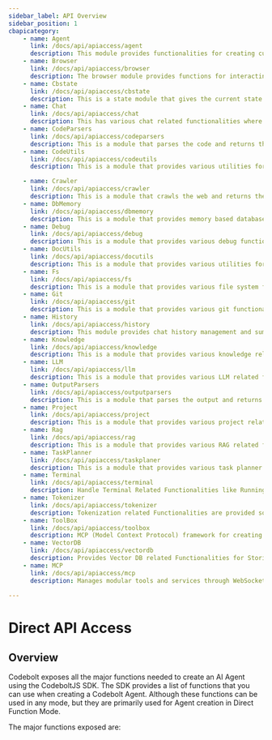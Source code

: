 ```yaml
---
sidebar_label: API Overview
sidebar_position: 1
cbapicategory:
    - name: Agent
      link: /docs/api/apiaccess/agent
      description: This module provides functionalities for creating customized, high-performance agents tailored to specific needs.
    - name: Browser
      link: /docs/api/apiaccess/browser
      description: The browser module provides functions for interacting with the browser.
    - name: Cbstate
      link: /docs/api/apiaccess/cbstate
      description: This is a state module that gives the current state. The state is being continuously updated by the application based on various actions.
    - name: Chat
      link: /docs/api/apiaccess/chat
      description: This has various chat related functionalities where the agent can send chat to user and get the user response
    - name: CodeParsers
      link: /docs/api/apiaccess/codeparsers
      description: This is a module that parses the code and returns the code tree.
    - name: CodeUtils
      link: /docs/api/apiaccess/codeutils
      description: This is a module that provides various utilities for parsing and manipulating code.

    - name: Crawler
      link: /docs/api/apiaccess/crawler
      description: This is a module that crawls the web and returns the crawled data.
    - name: DbMemory
      link: /docs/api/apiaccess/dbmemory
      description: This is a module that provides memory based database functionalities.
    - name: Debug
      link: /docs/api/apiaccess/debug
      description: This is a module that provides various debug functionalities.
    - name: DocUtils
      link: /docs/api/apiaccess/docutils
      description: This is a module that provides various utilities for parsing and manipulating markdown.
    - name: Fs
      link: /docs/api/apiaccess/fs
      description: This is a module that provides various file system functionalities.
    - name: Git
      link: /docs/api/apiaccess/git
      description: This is a module that provides various git functionalities.
    - name: History
      link: /docs/api/apiaccess/history
      description: This module provides chat history management and summarization functionality for maintaining conversation context.
    - name: Knowledge
      link: /docs/api/apiaccess/knowledge
      description: This is a module that provides various knowledge related functionalities.
    - name: LLM
      link: /docs/api/apiaccess/llm
      description: This is a module that provides various LLM related functionalities.
    - name: OutputParsers
      link: /docs/api/apiaccess/outputparsers
      description: This is a module that parses the output and returns the output tree.
    - name: Project
      link: /docs/api/apiaccess/project
      description: This is a module that provides various project related functionalities.
    - name: Rag
      link: /docs/api/apiaccess/rag
      description: This is a module that provides various RAG related functionalities.
    - name: TaskPlanner
      link: /docs/api/apiaccess/taskplaner
      description: This is a module that provides various task planner related functionalities.
    - name: Terminal
      link: /docs/api/apiaccess/terminal
      description: Handle Terminal Related Functionalities like Running Commands and Getting Output. Supports handling multiple terminals and long running code executions like Servers.
    - name: Tokenizer
      link: /docs/api/apiaccess/tokenizer
      description: Tokenization related Functionalities are provided so that the code can be tokenized and the tokens can be used to perform and measure various operations.
    - name: ToolBox
      link: /docs/api/apiaccess/toolbox
      description: MCP (Model Context Protocol) framework for creating and managing modular tools and services with support for resources, prompts, and session management.
    - name: VectorDB
      link: /docs/api/apiaccess/vectordb
      description: Provides Vector DB related Functionalities for Storing and Managing of Vector Embedding
    - name: MCP
      link: /docs/api/apiaccess/mcp
      description: Manages modular tools and services through WebSocket communication. Execute tools, retrieve tool details, and monitor enabled MCP instances in real-time

---
```

# Direct API Access

## Overview

Codebolt exposes all the major functions needed to create an AI Agent using the CodeboltJS SDK. The SDK provides a list of functions that you can use when creating a Codebolt Agent. Although these functions can be used in any mode, but they are primarily used for Agent creation in Direct Function Mode.

The major functions exposed are:
<CBAPICategory />
